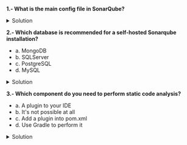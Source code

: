

**1.- What is the main config file in SonarQube?**

<details>
  <summary>Solution</summary>

- sonar.properties

</details>

**2.- Which database is recommended for a self-hosted Sonarqube installation?**

- a. MongoDB
- b. SQLServer
- c. PostgreSQL
- d. MySQL

<details>
  <summary>Solution</summary>

- PostgreSQL

</details>

**3.- Which component do you need to perform static code analysis?**

- a. A plugin to your IDE
- b. It's not possible at all
- c. Add a plugin into pom.xml
- d. Use Gradle to perform it 

<details>
  <summary>Solution</summary>

- a and c

</details>
